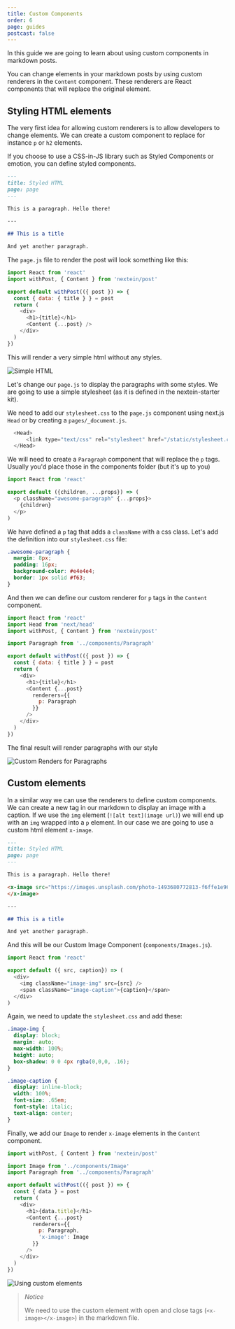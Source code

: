 ```yaml
---
title: Custom Components
order: 6
page: guides
postcast: false
---
```


In this guide we are going to learn about using custom components in markdown posts. 

You can change elements in your markdown posts by using custom renderers in the `Content` component. These renderers are React components that will replace the original element.

## Styling HTML elements

The very first idea for allowing custom renderers is to allow developers to change elements. We can create a custom component to replace for instance `p` or `h2` elements.

If you choose to use a CSS-in-JS library such as Styled Components or emotion, you can define styled components.


```md
---
title: Styled HTML
page: page
--- 

This is a paragraph. Hello there!

---

## This is a title

And yet another paragraph.

```

The `page.js` file to render the post will look something like this:

```js
import React from 'react'
import withPost, { Content } from 'nextein/post'

export default withPost(({ post }) => {
  const { data: { title } } = post
  return (
    <div>
      <h1>{title}</h1>
      <Content {...post} />
    </div>
  )
})
```

This will render a very simple html without any styles.

![Simple HTML](/static/images/guides/06-unstyled.png)

Let's change our `page.js` to display the paragraphs with some styles. We are going to use a simple stylesheet (as it is defined in the nextein-starter kit).

We need to add our `stylesheet.css` to the `page.js` component using next.js `Head` or by creating a `pages/_document.js`. 

```js
  <Head>
      <link type="text/css" rel="stylesheet" href="/static/stylesheet.css" />
  </Head>
```

We will need to create a `Paragraph` component that will replace the `p` tags. Usually you'd place those in the components folder (but it's up to you)

```js
import React from 'react'

export default ({children, ...props}) => (
  <p className="awesome-paragraph" {...props}>
    {children}
  </p>
)

```

We have defined a `p` tag that adds a `className` with a css class. Let's add the definition into our `stylesheet.css` file:

```css
.awesome-paragraph {
  margin: 8px;
  padding: 16px;
  background-color: #e4e4e4;
  border: 1px solid #f63;
}

```

And then we can define our custom renderer for `p` tags in the `Content` component.

```js
import React from 'react'
import Head from 'next/head'
import withPost, { Content } from 'nextein/post'

import Paragraph from '../components/Paragraph'

export default withPost(({ post }) => {
  const { data: { title } } = post
  return (
    <div>
      <h1>{title}</h1>
      <Content {...post}
        renderers={{
          p: Paragraph
        }}
      />
    </div>
  )
})

```

The final result will render paragraphs with our style

![Custom Renders for Paragraphs](/static/images/guides/06-styled-p.png)


## Custom elements

In a similar way we can use the renderers to define custom components. We can create a new tag in our markdown to display an image with a caption. If we use the `img` element (`![alt text](image url)`) we will end up with an `img` wrapped into a `p` element. In our case we are going to use a custom html element `x-image`. 

```md
---
title: Styled HTML
page: page
---

This is a paragraph. Hello there!   

<x-image src="https://images.unsplash.com/photo-1493680772813-f6ffe1e96087" caption="Courtesy of unsplash.com">
</x-image>

---

## This is a title

And yet another paragraph.
```

And this will be our Custom Image Component (`components/Images.js`).

```js
import React from 'react'

export default ({ src, caption}) => (
  <div>
    <img className="image-img" src={src} />
    <span className="image-caption">{caption}</span>
  </div>
)
```

Again, we need to update the `stylesheet.css` and add these:

```css
.image-img {
  display: block;
  margin: auto;
  max-width: 100%;
  height: auto;
  box-shadow: 0 0 4px rgba(0,0,0, .16);  
}

.image-caption {
  display: inline-block;
  width: 100%;
  font-size: .65em;
  font-style: italic;
  text-align: center;
}
```

Finally, we add our `Image` to render `x-image` elements in the `Content` component.

```js
import withPost, { Content } from 'nextein/post'

import Image from '../components/Image'
import Paragraph from '../components/Paragraph'

export default withPost(({ post }) => {
  const { data } = post
  return (
    <div>
      <h1>{data.title}</h1>
      <Content {...post}
        renderers={{
          p: Paragraph,
          'x-image': Image
        }}
      />
    </div>
  )
})

```

![Using custom elements](/static/images/guides/06-custom-element.png)

>_Notice_
>
> We need to use the custom element with open and close tags (`<x-image></x-image>`) in the markdown file. 

